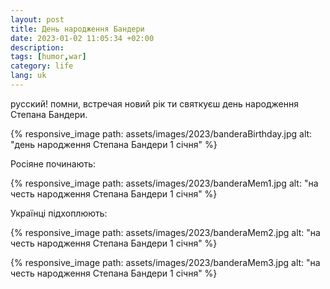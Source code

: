 ```yaml
---
layout: post
title: День народження Бандери
date: 2023-01-02 11:05:34 +02:00
description: 
tags: [humor,war]
category: life
lang: uk
---
```


русский! 
помни, встречая новий рік ти святкуєш день народження Степана Бандери.

{% responsive_image path: assets/images/2023/banderaBirthday.jpg alt: "день народження Степана Бандери 1 січня" %}

Росіяне починають:

{% responsive_image path: assets/images/2023/banderaMem1.jpg alt: "на честь народження Степана Бандери 1 січня" %}

Українці підхоплюють:

{% responsive_image path: assets/images/2023/banderaMem2.jpg alt: "на честь народження Степана Бандери 1 січня" %}

{% responsive_image path: assets/images/2023/banderaMem3.jpg alt: "на честь народження Степана Бандери 1 січня" %}